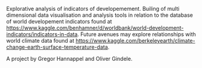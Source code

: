 Explorative analysis of indicators of developemement. Builing of multi dimensional data visualisation and analysis tools in relation to the database of world developement indicators found at https://www.kaggle.com/benhamner/d/worldbank/world-development-indicators/indicators-in-data. Future avenues may explore relationships with world climate data found at https://www.kaggle.com/berkeleyearth/climate-change-earth-surface-temperature-data. 

A project by Gregor Hannappel and Oliver Gindele.
